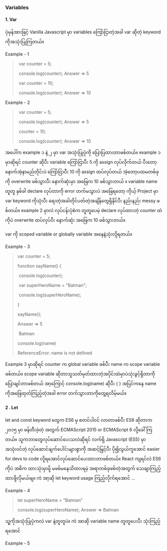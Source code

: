 ### Variables

#### 1. Var

ပုံမှန်အားဖြင့် Vanilla Javascript မှာ variables ကြော်ငြာတဲ့အခါ var ဆိုတဲ့ keyword ကိုအသုံးပြုကြတယ်။

Example - 1

> ​		var counter = 5;
>
> ​		console.log(counter);	Answer => 5
>
> ​		var counter =  10;
>
> ​		console.log(counter);	Answer => 10



Example - 2

> ​		var counter = 5;
>
> ​		console.log(counter);	Answer => 5
>
> ​		counter =  10;
>
> ​		console.log(counter);	Answer => 10



အပေါ်က example ၁ နဲ့  ၂ မှာ var အသုံးပြုပုံကို ပြောပြထားတာဖစ်တယ်။ example ၁  မှာဆိုရင် counter ဆိုပီး variable ကြော်ငြာပီး  5 ကို assign လုပ်လိုက်တယ် ပီးတော့ နောက်အဲ့နာမည်တိုင်းပဲ ကြော်ငြာပီး 10 ကို assign  ထပ်လုပ်တယ် အဲ့တော့ပထမတစ်ခုကို overwrite ဖစ်သွားပီး နောက်ဆုံးမှာ အဖြေက 10 ဖစ်သွားတယ် ။  variable name တူတူ နှစ်ခါ declare  လုပ်တာကို error တက်မသွားပဲ အဖြေရတော့  ကိုယ့် Project  မှာ var keyword  ကိုသုံးပီး ရေးတဲ့အခါတိုင်ပတ်တဲ့အချိန်တွေရှိနိုင်ပီး နည်းနည်း messy ဖစ်တယ်။ example 2 မှာလဲ လုပ်ငန်းပုံစံက တူတူပေမဲ့ declare လုပ်ထားတဲ့  counter ထဲ ကိုပဲ overwrite ထပ်လုပ်ပီး နောက်ဆုံး အဖြေက  10 ဖစ်သွားတယ်။

var ကို scoped variable or globally variable အနေနဲ့သုံးလို့ရတယ်။

Example - 3

> var counter = 5;
>
> function sayName() {
>
> ​	console.log(counter);
>
> ​	var superHeroName = "Batman";
>
> ​	console.log(superHeroName);
>
> }
>
> sayName();	
>
> Answer =>	5
>
> ​					 Batman
>
> console.log(name)
>
> ReferenceError: name is not defined

Example 3 မှာဆိုရင် counter က global variable ဖစ်ပီး name  က scope variable ဖစ်တယ်။ scope variable ဆိုတာသူသတ်မှတ်ထားတဲ့အပိုင်းထဲမှာပဲသုံးခွင့်ရှိတာကိုပြောချင်တာဖစ်တယ် အာ့ကြောင့်  console.log(name)  ဆိုပီး  { }  အပြင်ကနေ name ကိုအဖြေထုတ်ကြည့်တဲ့အခါ error တက်သွားတာကိုတွေ့ရလိမ့်မယ်။ 



#### 2 . Let  

let and const keyword တွေက ES6 မှ စတင်ပါ၀င် လာတာဖစ်ပီး  ES6 ဆိုတာက ၂၀၁၅ မှာ ဖန်တီးခဲ့တဲ့ အတွက် ECMAScript 2015 or ECMAScript 6 လို့ခေါ်ကြတယ်။ သူကဘာတွေလုပ်ဆောင်ပေးသလဲဆိုရင် လက်ရှိ Javascript (ES5) မှာအသုံး၀င်တဲ့ လုပ်ဆောင်ချက်ပေါင်းများစွာကို အဆင့်မြှင့်ပီး ပို၍လွယ်ကူအောင်  easier for devs to code လို့ရအောင်လုပ်ဆောင်ပေးထားတာဖစ်တယ်။ React ကျရင်လဲ  ES6   ကိုပဲ အဓိက ထားသုံးမှာမို့ မဖစ်မနေသိထားရမဲ့ အရာတစ်ခုဖစ်တဲ့အတွက် သေချာကြည့်ထားဖို့လိုမယ်ဗျ။ ကဲ အာ့ဆို  let keyword usage ကြည့်လိုက်ရအောင် ...



Example - 4 

> let superHeroName = "Batman"
>
> console.log(superHeroName);	Answer  => Batman

သူ့ကိုအသုံးပြုပုံကလဲ var နဲ့တူတူပဲ။ ကဲ အာဆို variable name တူတူပေးပီး သုံးကြည့်ရအောင်

Example - 5

> 